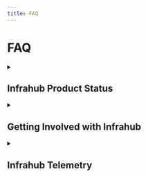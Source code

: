 ```yaml
---
title: FAQ
---
```


# FAQ

<details>
<summary>

## Infrahub Product Status

</summary>

## What is the status of the Infrahub Project?

Infrahub offers best in class features for infrastructure automation such as:

- Customizable schemas
- Git-like branching and merging
- CI validations and approval process
- Object Profiles
- IPAM with IPv4 and IPv6 support
- Resource Managment
- User Defined Artifact Generation in CI
- User Defined Object Generation
- GUI, API, and SDK operations
- Data import with Infrahub Sync

Infrahub is still being actively developed with new features and functionalities coming on a regular basis. Check out our [roadmap](https://opsmill.atlassian.net/jira/discovery/share/views/7e5d4ab1-63d7-405e-b453-ad50cd9d5b71) to see where we aer going next!

### Can I deploy Infrahub in production?

Yes. Infrahub can be deployed in a production environment. If you are deploying a large production environment we recommend reacthing out to our customer success team at customer-success@opsmill.com to understand any specific requirments for your deployment.

</details>

<details>
<summary>

## Getting Involved with Infrahub

</summary>

## How can I submit a feature request?

We accept feature requests in our [GitHub](https://github.com/opsmill/infrahub/issues), in our [Discord](https://discord.gg/typQmqXan5)

## How can I get involved?

There are a few different ways to get involved with Infrahub:

1. As you use Infrahub, submit bugs and feature requests.
2. Reach out to OpsMill on [Discord](https://discord.gg/typQmqXan5) and set up a user feedback session to share your thoughts with us.
3. If you are a developer make a ticket on our [GitHub](https://github.com/opsmill/infrahub/issues) and send a PR our way to fix it.

</details>

<details>
<summary>

## Infrahub Telemetry

</summary>

## Does Infrahub Collect Telemetry?

Infrahub collects limited telemetry for the purpose of product analytics.

### Telemetry Items Collected

1. Up/Down status of services
2. Number of Nodes
3. Number of Objects Created
4. Count of Branches Created
5. Count of Branches not yet merged
6. Number of Resource Pools
7. Obfuscated Schema Summary
8. Infrahub Version
9. Number of GIT Repositories
10. Number of workers
11. Number of generators
12. Number of artifact definitions
13. Number of times artifacts are being generated
14. Number of transformation
15. Number of groups
16. Number of profiles
17. Number of webhooks
18. Number of times webhooks fired

### Controlling Telemetry

To disable telemetry you can set INFRAHUB_TELEMETRY_OPTOUT prior to the build step for Infrahub.
    export INFRAHUB_TELEMETRY_OPTOUT=true

</details>